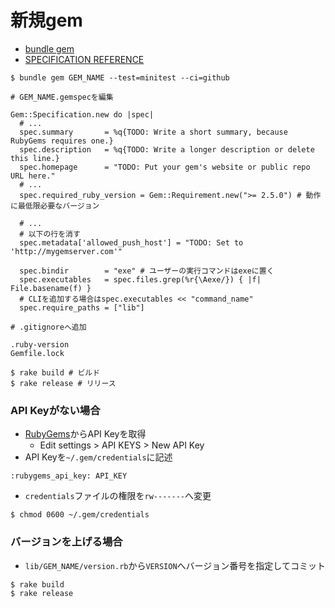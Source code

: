 # 新規gem
- [bundle gem](https://bundler.io/man/bundle-gem.1.html)
- [SPECIFICATION REFERENCE](https://guides.rubygems.org/specification-reference/)

```
$ bundle gem GEM_NAME --test=minitest --ci=github
```

```
# GEM_NAME.gemspecを編集

Gem::Specification.new do |spec|
  # ...
  spec.summary       = %q{TODO: Write a short summary, because RubyGems requires one.}
  spec.description   = %q{TODO: Write a longer description or delete this line.}
  spec.homepage      = "TODO: Put your gem's website or public repo URL here."
  # ...
  spec.required_ruby_version = Gem::Requirement.new(">= 2.5.0") # 動作に最低限必要なバージョン

  # ...
  # 以下の行を消す
  spec.metadata['allowed_push_host'] = "TODO: Set to 'http://mygemserver.com'"

  spec.bindir        = "exe" # ユーザーの実行コマンドはexeに置く
  spec.executables   = spec.files.grep(%r{\Aexe/}) { |f| File.basename(f) }
  # CLIを追加する場合はspec.executables << "command_name"
  spec.require_paths = ["lib"]
```

```
# .gitignoreへ追加

.ruby-version
Gemfile.lock
```

```
$ rake build # ビルド
$ rake release # リリース
```

### API Keyがない場合
- [RubyGems](https://rubygems.org)からAPI Keyを取得
  - Edit settings > API KEYS > New API Key
- API Keyを`~/.gem/credentials`に記述
```
:rubygems_api_key: API_KEY
```

- `credentials`ファイルの権限を`rw-------`へ変更
```
$ chmod 0600 ~/.gem/credentials
```

### バージョンを上げる場合
- `lib/GEM_NAME/version.rb`から`VERSION`へバージョン番号を指定してコミット

```
$ rake build
$ rake release
```
